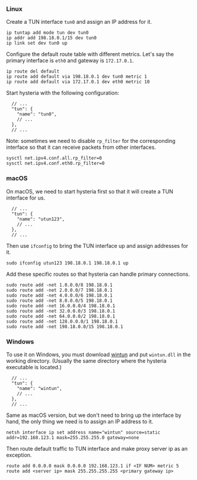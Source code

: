 ### Linux

Create a TUN interface `tun0` and assign an IP address for it.

```
ip tuntap add mode tun dev tun0
ip addr add 198.18.0.1/15 dev tun0
ip link set dev tun0 up
```

Configure the default route table with different metrics. Let's say the primary interface is `eth0` and gateway is `172.17.0.1`.

```
ip route del default
ip route add default via 198.18.0.1 dev tun0 metric 1
ip route add default via 172.17.0.1 dev eth0 metric 10
```

Start hysteria with the following configuration:

```json5
  // ...
  "tun": {
    "name": "tun0",
    // ...
  },
  // ...
```

Note: sometimes we need to disable `rp_filter` for the corresponding interface so that it can receive packets from other interfaces.

```
sysctl net.ipv4.conf.all.rp_filter=0
sysctl net.ipv4.conf.eth0.rp_filter=0
```

### macOS

On macOS, we need to start hysteria first so that it will create a TUN interface for us.

```json5
  // ...
  "tun": {
    "name": "utun123",
    // ...
  },
  // ...
```

Then use `ifconfig` to bring the TUN interface up and assign addresses for it.

```
sudo ifconfig utun123 198.18.0.1 198.18.0.1 up
```

Add these specific routes so that hysteria can handle primary connections.

```
sudo route add -net 1.0.0.0/8 198.18.0.1
sudo route add -net 2.0.0.0/7 198.18.0.1
sudo route add -net 4.0.0.0/6 198.18.0.1
sudo route add -net 8.0.0.0/5 198.18.0.1
sudo route add -net 16.0.0.0/4 198.18.0.1
sudo route add -net 32.0.0.0/3 198.18.0.1
sudo route add -net 64.0.0.0/2 198.18.0.1
sudo route add -net 128.0.0.0/1 198.18.0.1
sudo route add -net 198.18.0.0/15 198.18.0.1
```

### Windows

To use it on Windows, you must download [wintun](https://www.wintun.net/) and put `wintun.dll` in the working directory. (Usually the same directory where the hysteria executable is located.)

```json5
  // ...
  "tun": {
    "name": "wintun",
    // ...
  },
  // ...
```

Same as macOS version, but we don't need to bring up the interface by hand, the only thing we need is to assign an IP address to it.

```
netsh interface ip set address name="wintun" source=static addr=192.168.123.1 mask=255.255.255.0 gateway=none
```

Then route default traffic to TUN interface and make proxy server ip as an exception.

```
route add 0.0.0.0 mask 0.0.0.0 192.168.123.1 if <IF NUM> metric 5
route add <server ip> mask 255.255.255.255 <primary gateway ip>
```